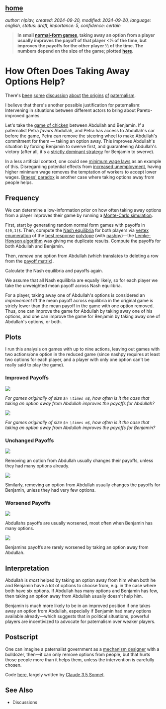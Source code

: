 [home](./index.md)
------------------

*author: niplav, created: 2024-09-20, modified: 2024-09-20, language: english, status: draft, importance: 5, confidence: certain*

> __In small [normal-form
games](https://en.wikipedia.org/wiki/Normal-form_game), taking away
an option from a player usually improves the payoff of that player
<⅓ of the time, but improves the payoffs for the other player ½
of the time. The numbers depend on the size of the game; plotted
[here](#Plots).__

How Often Does Taking Away Options Help?
=========================================

There's
[been](https://www.lesswrong.com/posts/6dSitnwYPg8i8NHn3/burch-s-law)
[some](https://www.overcomingbias.com/p/rational_agent_html)
[discussion](http://www.overcomingbias.com/2006/11/asymmetric_pate.html)
[about](https://musingsandroughdrafts.wordpress.com/2022/03/29/paternalism-is-about-outrage/)
[the origins](https://www.overcomingbias.com/p/paternalism_is_html)
[of](https://www.lesswrong.com/posts/wg5YpAofgbEg587d2/don-t-take-bad-options-away-from-people)
[paternalism](https://www.overcomingbias.com/p/heres_my_openinhtml).

I believe that there's another possible justification for paternalism:
Intervening in situations between different actors to bring about
Pareto-improved games.

Let's take the [game of
chicken](https://en.wikipedia.org/wiki/Chicken_\(game\)) between Abdullah
and Benjamin. If a paternalist Petra *favors* Abdullah, and Petra has
access to Abdullah's car before the game, Petra can remove the steering
wheel to make Abdullah's commitment for them — taking an option
away. This improves Abdullah's situation by forcing Benjamin to swerve
first, and guaranteeing Abdullah's victory (after all, it's a [strictly
dominant strategy](https://en.wikipedia.org/wiki/Dominant_Strategy)
for Benjamin to swerve).

In a less artificial context, one could see [minimum wage
laws](https://en.wikipedia.org/wiki/Minimum_wage_law) as an
example of this. Disregarding potential effects from [increased
unemployment](https://en.wikipedia.org/wiki/Minimum_Wage#Supply_and_demand_model),
having higher minimum wage removes the
temptation of workers to accept lower wages. [Braess'
paradox](https://en.wikipedia.org/wiki/Braess_Paradox) is another case
where taking options away from people helps.

Frequency
----------

We can determine a low-information prior on how often taking away
options from a player improves their game by running a [Monte-Carlo
simulation](https://en.wikipedia.org/wiki/Monte-Carlo_simulation).

First, start by generating random normal form games
with payoffs in `$[0,1]$`. Then, compute the [Nash
equilibria](https://en.wikipedia.org/wiki/Nash_Equilibrium)
for both players via [vertex
enumeration](https://en.wikipedia.org/wiki/Vertex_enumeration_problem)
of the [best response](https://en.wikipedia.org/wiki/Best_response)
[polytope](https://en.wikipedia.org/wiki/Polytope) (with
[nashpy](https://www.theoj.org/joss-papers/joss.00904/10.21105.joss.00904.pdf))—the
[Lemke-Howson
algorithm](https://en.wikipedia.org/wiki/Lemke-Howson_algorithm) was
giving me duplicate results. Compute the payoffs for both Abdullah
and Benjamin.

Then, *remove* one option from Abdullah (which translates to deleting a
row from the [payoff matrix](https://en.wikipedia.org/wiki/Payoff_Matrix)).

Calculate the Nash equilibria and payoffs again.

We assume that all Nash equilibria are equally likely, so for each player
we take the unweighted mean payoff across Nash equilibria.

For a player, taking away one of Abdullah's options is considered an
*improvement* iff the mean payoff across equilibria in the original
game is stricly lower than the mean payoff in the game with one option
removed. Thus, one can improve the game for Abdullah by taking away one
of his options, and one can improve the game for Benjamin by taking away
one of Abdullah's options, or both.

Plots
------

I run this analysis on games with up to nine actions, leaving out games
with two actions/one option in the reduced game (since nashpy requires
at least two options for each player, and a player with only one option
can't be really said to play the game).

### Improved Payoffs

![](./img/options/A_i.png)

*For games originally of size `$n \times m$`, how often is it the case that taking an option away from Abdullah improves the payoffs for Abdullah?*

![](./img/options/B_i.png)

*For games originally of size `$n \times m$`, how often is it the case that taking an option away from Abdullah improves the payoffs for Benjamin?*

### Unchanged Payoffs

![](./img/options/A_n.png)

Removing an option from Abdullah usually changes their payoffs, unless
they had many options already.

![](./img/options/B_n.png)

Similarly, removing an option from Abdullah usually changes the payoffs
for Benjamin, unless they had very few options.

### Worsened Payoffs

![](./img/options/A_w.png)

Abdullahs payoffs are usually worsened, most often when Benjamin has
many options.

![](./img/options/B_w.png)

Benjamins payoffs are rarely worsened by taking an option away from
Abdullah.

Interpretation
---------------

Abdullah is *most* helped by taking an option away from him when both
he and Benjamin have a lot of options to choose from, e.g. in the case
where both have six options. If Abdullah has many options and Benjamin has
few, then taking an option away from Abdullah usually doesn't help him.

Benjamin is much more likely to be in an improved position if one takes
away an option from Abdullah, especially if Benjamin had many options
available already—which suggests that in political situations, powerful
players are incentivized to advocate for paternalism over weaker players.

Postscript
-----------

One can imagine a paternalist government as a [mechanism
designer](https://en.wikipedia.org/wiki/Mechanism_Design) with a
bulldozer, then—it can only remove options from people, but that
hurts those people more than it helps them, unless the intervention is
carefully chosen.

Code [here](./code/options/options.py), largely written by [Claude 3.5
Sonnet](https://www.anthropic.com/news/claude-3-5-sonnet).

See Also
---------

* Discussions<!--TODO: Add LW discussion-->
